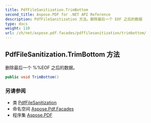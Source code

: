```yaml
---
title: PdfFileSanitization.TrimBottom
second_title: Aspose.PDF for .NET API Reference
description: PdfFileSanitization 方法。删除最后一个 EOF 之后的数据
type: docs
weight: 110
url: /zh/net/aspose.pdf.facades/pdffilesanitization/trimbottom/
---
```

## PdfFileSanitization.TrimBottom 方法

删除最后一个 %%EOF 之后的数据。

```csharp
public void TrimBottom()
```

### 另请参阅

* 类 [PdfFileSanitization](../)
* 命名空间 [Aspose.Pdf.Facades](../../../aspose.pdf.facades/)
* 程序集 [Aspose.PDF](../../../)
